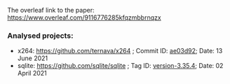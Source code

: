 The overleaf link to the paper: https://www.overleaf.com/9116776285kfqzmbbrnqzx

### Analysed projects:
 - x264: https://github.com/ternava/x264 ; Commit ID: [ae03d92](https://github.com/mirror/x264/tree/ae03d92b52bb7581df2e75d571989cb1ecd19cbd); Date: 13 June 2021
 - sqlite: https://github.com/sqlite/sqlite ; Tag ID: [version-3.35.4](https://github.com/ternava/sqlite/releases/tag/version-3.35.4); Date: 02 April 2021
